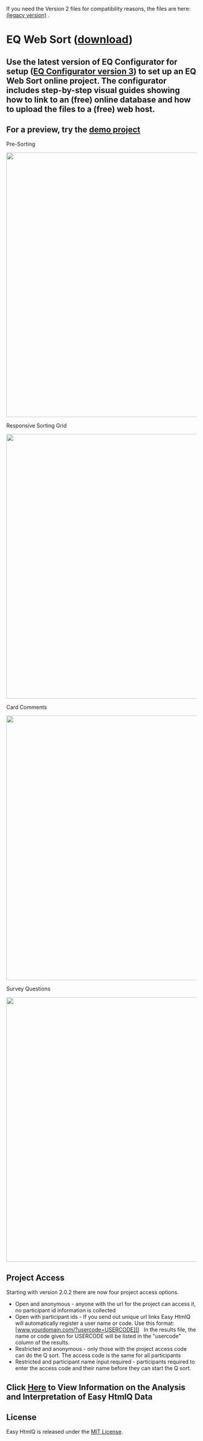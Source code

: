 If you need the Version 2 files for compatibility reasons, the files are here: [(legacy version)](https://github.com/shawnbanasick/easy-htmlq) .

# EQ Web Sort ([download](https://github.com/shawnbanasick/easy-htmlq/archive/v2.0.3.zip))

## Use the latest version of EQ Configurator for setup ([EQ Configurator version 3](https://github.com/shawnbanasick/eq_configurator)) to set up an EQ Web Sort online project. The configurator includes step-by-step visual guides showing how to link to an (free) online database and how to upload the files to a (free) web host.

## For a preview, try the [demo project](https://shawnbanasick.github.io/easy-htmlq/#/)

Pre-Sorting

<p align="center">
<img src="https://github.com/shawnbanasick/eq-web-sort/blob/main/readme_assets/presort.png?raw=true" width="700" />
<p>
  
Responsive Sorting Grid
<p align="center">
<img src="https://github.com/shawnbanasick/eq-web-sort/blob/main/readme_assets/sortScreen.png?raw=true" width="700" />
<p>

Card Comments

<p align="center">
<img src="https://github.com/shawnbanasick/eq-web-sort/blob/main/readme_assets/postsortScreen.png?raw=true" width="700" />
<p>
  
Survey Questions  
<p align="center">
<img src="https://github.com/shawnbanasick/eq-web-sort/blob/main/readme_assets/surveyScreen.png?raw=true" width="700" />
<p>

## Project Access

Starting with version 2.0.2 there are now four project access options.

- Open and anonymous - anyone with the url for the project can access it, no participant id information is collected
- Open with participant ids - If you send out unique url links Easy HtmlQ will automatically register a user name or code. Use this format: [www.yourdomain.com/?usercode=USERCODE]() &nbsp;&nbsp;In the results file, the name or code given for USERCODE will be listed in the "usercode" column of the results.
- Restricted and anonymous - only those with the project access code can do the Q sort. The access code is the same for all participants
- Restricted and participant name input required - participants required to enter the access code and their name before they can start the Q sort.

## Click [Here](Analysis.md) to View Information on the Analysis and Interpretation of Easy HtmlQ Data

## License

Easy HtmlQ is released under the [MIT License](http://www.opensource.org/licenses/MIT).
